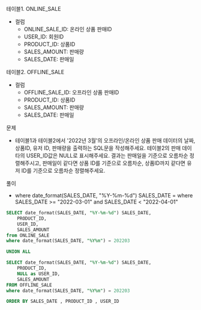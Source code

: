 테이블1. ONLINE_SALE
- 컬럼
  - ONLINE_SALE_ID: 온라인 상품 판매ID
  - USER_ID: 회원ID
  - PRODUCT_ID: 상품ID
  - SALES_AMOUNT: 판매량
  - SALES_DATE: 판매일 

테이블2. OFFLINE_SALE
- 컬럼
  - OFFLINE_SALE_ID: 오프라인 상품 판매ID
  - PRODUCT_ID: 상품ID
  - SALES_AMOUNT: 판매량
  - SALES_DATE: 판매일 

문제 
- 테이블1과 테이블2에서 '2022년 3월'의 오프라인/온라인 상품 판매 데이터의 날짜, 상품ID, 유저 ID, 판매량을 출력하는 SQL문을 작성해주세요. 테이블2의 판매 데이타의 USER_ID값은 NULL로 표시해주세요. 결과는 판매일을 기준으로 오름차순 정렬해주시고, 판매일이 같다면 상품 ID를 기준으로 오름차순, 상품ID까지 같다면 유저 ID를 기준으로 오름차순 정렬해주세요. 

풀이
- where date_format(SALES_DATE, "%Y-%m-%d") SALES_DATE = where SALES_DATE >= "2022-03-01" and SALES_DATE < "2022-04-01" 
  
```SQL
SELECT date_format(SALES_DATE, "%Y-%m-%d") SALES_DATE, 
    PRODUCT_ID, 
    USER_ID, 
    SALES_AMOUNT 
from ONLINE_SALE
where date_format(SALES_DATE, "%Y%m") = 202203

UNION ALL 

SELECT date_format(SALES_DATE, "%Y-%m-%d") SALES_DATE,
    PRODUCT_ID, 
    NULL as USER_ID, 
    SALES_AMOUNT 
FROM OFFLINE_SALE
where date_format(SALES_DATE, "%Y%m") = 202203

ORDER BY SALES_DATE , PRODUCT_ID , USER_ID
```